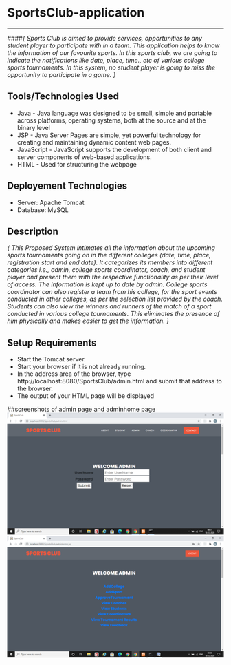 # SportsClub-application
***
####_{ Sports Club is aimed to provide services, opportunities to any student player to participate with in a team. This application helps to know the information of our favourite sports. In this sports club, we are going to indicate the notifications like date, place, time., etc of various college sports tournaments. In this system, no student player is going to miss the opportunity to participate in a game. }_

## Tools/Technologies Used
* Java - Java language was designed to be small, simple and portable across platforms, operating systems, both at the source and at the binary level
* JSP - Java Server Pages are simple, yet powerful technology for creating and maintaining dynamic content web pages. 
* JavaScript - JavaScript supports the development of both client and server components of web-based applications. 
* HTML - Used for structuring the webpage

## Deployement Technologies
* Server: Apache Tomcat 
* Database: MySQL

## Description
_{ This Proposed System intimates all the information about the upcoming sports tournaments going on in the different colleges (date, time, place, registration start and end date). It categorizes its members into different categories i.e., admin, college sports coordinator, coach, and student player and present them with the respective functionality as per their level of access. The information is kept up to date by admin. College sports coordinator can also register a team from his college, for the sport events conducted in other colleges, as per the selection list provided by the coach. Students can also view the winners and runners of the match of a sport conducted in various college tournaments. This eliminates the presence of him physically and makes easier to get the information.  }_

## Setup Requirements
* Start the Tomcat server.
* Start your browser if it is not already running.
* In the address area of the browser, type http://localhost:8080/SportsClub/admin.html and submit that address to the browser.
* The output of your HTML page will be displayed

##screenshots of admin page and adminhome page
![Admin Page](assets/images/adminpage.png)
![AdminHome Page](assets/images/adminhomepage.png)

